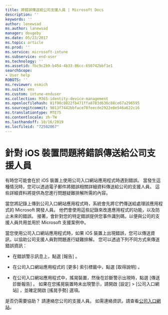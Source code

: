 ```yaml
---
title: 將錯誤傳送給公司支援人員 | Microsoft Docs
description: ''
keywords: ''
author: lenewsad
ms.author: lanewsad
manager: dougeby
ms.date: 05/23/2017
ms.topic: article
ms.prod: ''
ms.service: microsoft-intune
ms.subservice: end-user
ms.technology: ''
ms.assetid: fbc9c2b9-b454-4b33-86cc-650742bbf1e1
searchScope:
- User help
ROBOTS: ''
ms.reviewer: esmich
ms.suite: ems
ms.custom: intune-enduser
ms.collection: M365-identity-device-management
ms.openlocfilehash: 81f90c8022fb471ffa8783d636c88ce67a296595
ms.sourcegitcommit: 9013f7442bbface78feecde2922e8e546a622c16
ms.translationtype: MTE75
ms.contentlocale: zh-TW
ms.lasthandoff: 10/16/2019
ms.locfileid: "72502067"
---
```

# <a name="send-errors-to-your-company-support-for-issues-with-your-ios-device"></a>針對 iOS 裝置問題將錯誤傳送給公司支援人員
有時您可能會在於 iOS 裝置上使用公司入口網站應用程式時遇到錯誤。 當發生這種情況時，您可以透過電子郵件將錯誤相關詳細資料傳送給公司的支援人員。 這些詳細資料將提供為您進行問題疑難排解所需的內容。

當您將記錄上傳到公司入口網站應用程式時，系統會先將它們傳送給處理該應用程式的 Microsoft 開發人員。 他們會使用這些記錄來改進應用程式的功能，以及防止未來的錯誤。 接著，會針對您的特定錯誤提供您事件識別碼，以便與公司的支援人員共用並用於 Microsoft 支援案例中。

當您使用公司入口網站應用程式時，如果 iOS 裝置上出現錯誤，您可以傳送資訊，以協助公司支援人員對問題進行疑難排解。 您可以透過下列不同方式來傳送錯誤資訊：

- 在錯誤警示訊息上，點選 [報告]  。

- 在公司入口網站應用程式的 [更多]  索引標籤中，點選 [取得說明]  。

- 在公司入口網站應用程式中，搖晃裝置，然後在診斷警示出現時，點選 [傳送診斷報告]  。 如果在您搖晃裝置時未出現警示，請開啟 [設定]   > [公司入口網站]  ，並確定開啟 [搖晃手勢]  選項。

是否仍需要協助？ 請連絡您公司的支援人員。 如需連絡資訊，請查看[公司入口網站](https://go.microsoft.com/fwlink/?linkid=2010980)。
